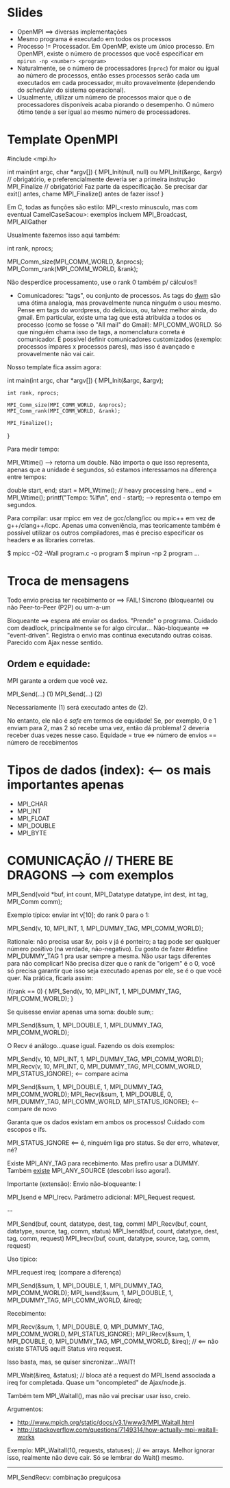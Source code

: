 Slides
======

- OpenMPI ==> diversas implementações
- Mesmo programa é executado em todos os processos
- Processo != Processador. Em OpenMP, existe um único processo. Em OpenMPI, existe o número de processos que você especificar em `mpirun -np <number> <program>`
- Naturalmente, se o número de processadores (`nproc`) for maior ou igual ao número de processos, então esses processos serão cada um executados em cada processador, muito provavelmente (dependendo do *scheduler* do sistema operacional).
- Usualmente, utilizar um número de processos maior que o de processadores disponíveis acaba piorando o desempenho. O número ótimo tende a ser igual ao mesmo número de processadores.

Template OpenMPI
================

#include <mpi.h>

int main(int argc, char *argv[]) {
    MPI_Init(null, null) ou MPI_Init(&argc, &argv) // obrigatório, e preferencialmente deveria ser a primeira instrução
    MPI_Finalize // obrigatório! Faz parte da especificação. Se precisar dar exit(<number>) antes, chame MPI_Finalize() antes de fazer isso!
}

Em C, todas as funções são estilo:
MPI_<maiuscula><resto minusculo, mas com eventual CamelCaseSacou>: exemplos incluem MPI_Broadcast, MPI_AllGather

Usualmente fazemos isso aqui também:

int rank, nprocs;

MPI_Comm_size(MPI_COMM_WORLD, &nprocs);
MPI_Comm_rank(MPI_COMM_WORLD, &rank);

Não desperdice processamento, use o rank 0 também p/ cálculos!!

- Comunicadores: "tags", ou conjunto de processos. As tags do [dwm](http://dwm.suckless.org/) são uma ótima analogia, mas provavelmente nunca ninguém o usou mesmo. Pense em tags do wordpress, do delicious, ou, talvez melhor ainda, do gmail. Em particular, existe uma tag que está atribuída a todos os processo (como se fosse o "All mail" do Gmail): MPI_COMM_WORLD. Só que ninguém chama isso de tags, a nomenclatura correta é comunicador. É possível definir comunicadores customizados (exemplo: processos ímpares x processos pares), mas isso é avançado e provavelmente não vai cair.

Nosso template fica assim agora:


int main(int argc, char *argv[]) {
    MPI_Init(&argc, &argv);

    int rank, nprocs;

    MPI_Comm_size(MPI_COMM_WORLD, &nprocs);
    MPI_Comm_rank(MPI_COMM_WORLD, &rank);

    MPI_Finalize();
}

Para medir tempo:

MPI_Wtime() --> retorna um double. Não importa o que isso representa, apenas que a unidade é segundos, só estamos interessamos na diferença entre tempos:

double start, end;
start = MPI_Wtime();
// heavy processing here...
end = MPI_Wtime();
printf("Tempo: %lf\n", end - start); --> representa o tempo em segundos.


Para compilar: usar mpicc em vez de gcc/clang/icc ou mpic++ em vez de g++/clang++/icpc. Apenas uma conveniência, mas teoricamente também é possível utilizar os outros compiladores, mas é preciso especificar os headers e as libraries corretas.


$ mpicc -O2 -Wall program.c -o program
$ mpirun -np 2 program <arg1> <arg2> ...

Troca de mensagens
==================

Todo envio precisa ter recebimento or ==> FAIL!
Síncrono (bloqueante) ou não
Peer-to-Peer (P2P) ou um-a-um


Bloqueante ==> espera até enviar os dados. "Prende" o programa. Cuidado com deadlock, principalmente se for algo circular...
Não-bloqueante ==> "event-driven". Registra o envio mas continua executando outras coisas. Parecido com Ajax nesse sentido.

Ordem e equidade:
-----------------

MPI garante a ordem que você vez.

MPI_Send(...) (1)
MPI_Send(...) (2)

Necessariamente (1) será executado antes de (2).

No entanto, ele não é *safe* em termos de equidade! Se, por exemplo, 0 e 1 enviam para 2, mas 2 só recebe uma vez, então dá problema! 2 deveria receber duas vezes nesse caso. Equidade = true <=> número de envios == número de recebimentos


Tipos de dados (index): <-- os mais importantes apenas
=======================

- MPI_CHAR
- MPI_INT
- MPI_FLOAT
- MPI_DOUBLE
- MPI_BYTE

COMUNICAÇÃO // THERE BE DRAGONS --> com exemplos
================================

MPI_Send(void *buf, int count, MPI_Datatype datatype, int dest, int tag, MPI_Comm comm);

Exemplo típico: enviar int v[10]; do rank 0 para o 1:

MPI_Send(v, 10, MPI_INT, 1, MPI_DUMMY_TAG, MPI_COMM_WORLD);

Rationale: não precisa usar &v, pois v já é ponteiro; a tag pode ser qualquer número positivo (na verdade, não-negativo). Eu gosto de fazer #define MPI_DUMMY_TAG 1 pra usar sempre a mesma. Não usar tags diferentes para não complicar! Não precisa dizer que o rank de "origem" é o 0, você só precisa garantir que isso seja executado apenas por ele, se é o que você quer. Na prática, ficaria assim:

if(rank == 0) {
    MPI_Send(v, 10, MPI_INT, 1, MPI_DUMMY_TAG, MPI_COMM_WORLD);
}

Se quisesse enviar apenas uma soma: double sum;:

MPI_Send(&sum, 1, MPI_DOUBLE, 1, MPI_DUMMY_TAG, MPI_COMM_WORLD);

O Recv é análogo...quase igual. Fazendo os dois exemplos:

MPI_Send(v, 10, MPI_INT, 1, MPI_DUMMY_TAG, MPI_COMM_WORLD);
MPI_Recv(v, 10, MPI_INT, 0, MPI_DUMMY_TAG, MPI_COMM_WORLD, MPI_STATUS_IGNORE); <-- compare acima


MPI_Send(&sum, 1, MPI_DOUBLE, 1, MPI_DUMMY_TAG, MPI_COMM_WORLD);
MPI_Recv(&sum, 1, MPI_DOUBLE, 0, MPI_DUMMY_TAG, MPI_COMM_WORLD, MPI_STATUS_IGNORE); <-- compare de novo

Garanta que os dados existam em ambos os processos! Cuidado com escopos e ifs.

MPI_STATUS_IGNORE <== é, ninguém liga pro status. Se der erro, whatever, né?

Existe MPI_ANY_TAG para recebimento. Mas prefiro usar a DUMMY.
Também [existe](http://stackoverflow.com/questions/4348900/mpi-recv-from-an-unknown-source) MPI_ANY_SOURCE (descobri isso agora!).


Importante (extensão):
Envio não-bloqueante: I

MPI_Isend e MPI_Irecv. Parâmetro adicional: MPI_Request request.

--

MPI_Send(buf, count, datatype, dest, tag, comm)
MPI_Recv(buf, count, datatype, source, tag, comm, status)
MPI_Isend(buf, count, datatype, dest, tag, comm, request)
MPI_Irecv(buf, count, datatype, source, tag, comm, request)

Uso típico:

MPI_request ireq; (compare a diferença)

MPI_Send(&sum, 1, MPI_DOUBLE, 1, MPI_DUMMY_TAG, MPI_COMM_WORLD);
MPI_Isend(&sum, 1, MPI_DOUBLE, 1, MPI_DUMMY_TAG, MPI_COMM_WORLD, &ireq);

Recebimento:

MPI_Recv(&sum, 1, MPI_DOUBLE, 0, MPI_DUMMY_TAG, MPI_COMM_WORLD, MPI_STATUS_IGNORE);
MPI_IRecv(&sum, 1, MPI_DOUBLE, 0, MPI_DUMMY_TAG, MPI_COMM_WORLD, &ireq); // <== não existe STATUS aqui!! Status vira request.

Isso basta, mas, se quiser sincronizar...WAIT!

MPI_Wait(&ireq, &status); // bloca até a request do MPI_Isend associada a ireq for completada. Quase um "oncompleted" de Ajax/node.js.

Também tem MPI_Waitall(), mas não vai precisar usar isso, creio. 

Argumentos:
- http://www.mpich.org/static/docs/v3.1/www3/MPI_Waitall.html
- http://stackoverflow.com/questions/7149314/how-actually-mpi-waitall-works

Exemplo: MPI_Waitall(10, requests, statuses); // <== arrays. Melhor ignorar isso, realmente não deve cair. Só se lembrar do Wait() mesmo.

--------

MPI_SendRecv: combinação preguiçosa

